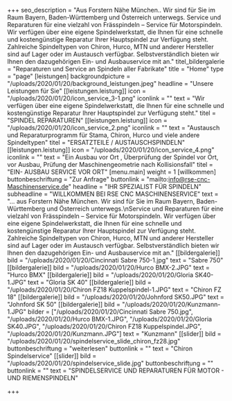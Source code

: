 +++
seo_description = "Aus Forstern Nähe München.. Wir sind für Sie im Raum Bayern, Baden-Württemberg und Österreich unterwegs. Service und Reparaturen für eine vielzahl von Frässpindeln – Service für Motorspindeln. Wir verfügen über eine eigene Spindelwerkstatt, die Ihnen für eine schnelle und kostengünstige Reparatur Ihrer Hauptspindel zur Verfügung steht. Zahlreiche Spindeltypen von Chiron, Hurco, MTN und anderer Hersteller sind auf Lager oder im Austausch verfügbar. Selbstverständlich bieten wir Ihnen den dazugehörigen Ein- und Ausbauservice mit an."
titel_bildergalerie = "Reparaturen und Service an Spindeln aller Fabrikate"
title = "Home"
type = "page"
[leistungen]
backgroundpicture = "/uploads/2020/01/20/background_leistungen.jpeg"
headline = "Unsere Leistungen für Sie"
[[leistungen.leistung]]
icon = "/uploads/2020/01/20/icon_service_3-1.png"
iconlink = ""
text = "Wir verfügen über eine eigene Spindelwerkstatt, die Ihnen für eine schnelle und kostengünstige Reparatur Ihrer Hauptspindel zur Verfügung steht."
titel = "SPINDEL REPARATUREN"
[[leistungen.leistung]]
icon = "/uploads/2020/01/20/icon_service_2.png"
iconlink = ""
text = "Austausch und Reparaturprogramm für Stama, Chiron, Hurco und viele andere Spindeltypen"
titel = "ERSATZTEILE / AUSTAUSCHSPINDELN"
[[leistungen.leistung]]
icon = "/uploads/2020/01/20/icon_service_4.png"
iconlink = ""
text = "Ein Ausbau vor Ort , Überprüfung der Spindel vor Ort, vor Ausbau, Prüfung der Maschinengeometrie nach Kollisionsfall"
titel = "EIN- AUSBAU SERVICE VOR ORT"
[menu.main]
weight = 1
[willkommen]
buttonbeschriftung = "Zur Anfrage"
buttonlink = "mailto:info@rse-cnc-Maschinenservice.de"
headline = "IHR SPEZIALIST FÜR SPINDELN"
subheadline = "WILLKOMMEN BEI RSE CNC MASCHINENSERVICE"
text = "… aus Forstern Nähe München. Wir sind für Sie im Raum Bayern, Baden-Württemberg und Österreich unterwegs.\nService und Reparaturen für eine vielzahl von Frässpindeln – Service für Motorspindeln. Wir verfügen über eine eigene Spindelwerkstatt, die Ihnen für eine schnelle und kostengünstige Reparatur Ihrer Hauptspindel zur Verfügung steht. Zahlreiche Spindeltypen von Chiron, Hurco, MTN und anderer Hersteller sind auf Lager oder im Austausch verfügbar. Selbstverständlich bieten wir Ihnen den dazugehörigen Ein- und Ausbauservice mit an."
[[bildergalerie]]
bild = "/uploads/2020/01/20/Cincinnati Sabre 750-1.jpg"
text = "Sabre 750"
[[bildergalerie]]
bild = "/uploads/2020/01/20/Hurco BMX-2.JPG"
text = "Hurco BMX"
[[bildergalerie]]
bild = "/uploads/2020/01/20/Gloria SK40-1.JPG"
text = "Gloria SK 40"
[[bildergalerie]]
bild = "/uploads/2020/01/20/Chiron FZ18 Kuppelspindel-1.JPG"
text = "Chiron FZ 18"
[[bildergalerie]]
bild = "/uploads/2020/01/20/Johnford SK50.JPG"
text = "Johnford SK 50"
[[bildergalerie]]
bild = "/uploads/2020/01/20/Kunzmann-1.JPG"
bilder = ["/uploads/2020/01/20/Cincinnati Sabre 750.jpg", "/uploads/2020/01/20/Hurco BMX-1.JPG", "/uploads/2020/01/20/Gloria SK40.JPG", "/uploads/2020/01/20/Chiron FZ18 Kuppelspindel.JPG", "/uploads/2020/01/20/Kunzmann.JPG"]
text = "Kunzmann"
[[slider]]
bild = "/uploads/2020/01/20/spindelservice_slide_chiron_fz28.jpg"
buttonbeschriftung = "weiterlesen"
buttonlink = ""
text = "Chiron Spindelservice"
[[slider]]
bild = "/uploads/2020/01/20/spindelservice_slide.jpg"
buttonbeschriftung = ""
buttonlink = ""
text = "SPINDELSERVICE UND REPARATUREN FÜR MOTOR - UND RIEMENSPINDELN"

+++
